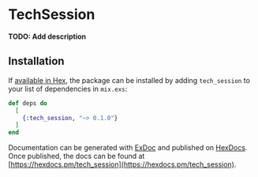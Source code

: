 # TechSession

**TODO: Add description**

## Installation

If [available in Hex](https://hex.pm/docs/publish), the package can be installed
by adding `tech_session` to your list of dependencies in `mix.exs`:

```elixir
def deps do
  [
    {:tech_session, "~> 0.1.0"}
  ]
end
```

Documentation can be generated with [ExDoc](https://github.com/elixir-lang/ex_doc)
and published on [HexDocs](https://hexdocs.pm). Once published, the docs can
be found at [https://hexdocs.pm/tech_session](https://hexdocs.pm/tech_session).

